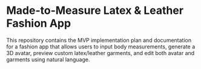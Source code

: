 # Made-to-Measure Latex & Leather Fashion App

This repository contains the MVP implementation plan and documentation for a fashion app that allows users to input body measurements, generate a 3D avatar, preview custom latex/leather garments, and edit both avatar and garments using natural language.
